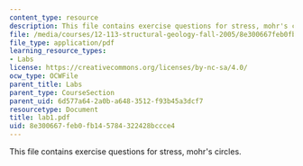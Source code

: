 ```yaml
---
content_type: resource
description: This file contains exercise questions for stress, mohr's circles.
file: /media/courses/12-113-structural-geology-fall-2005/8e300667feb0fb145784322428bccce4_lab1.pdf
file_type: application/pdf
learning_resource_types:
- Labs
license: https://creativecommons.org/licenses/by-nc-sa/4.0/
ocw_type: OCWFile
parent_title: Labs
parent_type: CourseSection
parent_uid: 6d577a64-2a0b-a648-3512-f93b45a3dcf7
resourcetype: Document
title: lab1.pdf
uid: 8e300667-feb0-fb14-5784-322428bccce4
---
```

This file contains exercise questions for stress, mohr's circles.